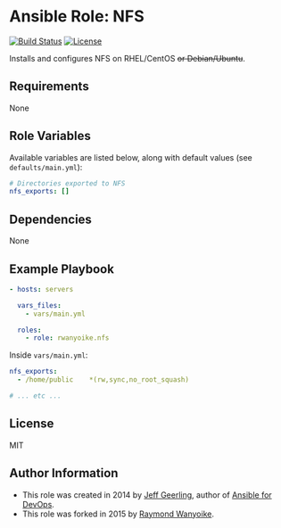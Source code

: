 # Ansible Role: NFS

[![Build Status](https://img.shields.io/travis/rwanyoike/ansible-role-nfs.svg)](https://travis-ci.org/rwanyoike/ansible-role-nfs) [![License](https://img.shields.io/badge/license-MIT-blue.svg)](https://raw.githubusercontent.com/rwanyoike/ansible-role-nfs/master/LICENSE)

Installs and configures NFS on RHEL/CentOS ~~or Debian/Ubuntu~~.

## Requirements

None

## Role Variables

Available variables are listed below, along with default values (see `defaults/main.yml`):

```yaml
# Directories exported to NFS
nfs_exports: []
```

## Dependencies

None

## Example Playbook

```yaml
- hosts: servers

  vars_files:
    - vars/main.yml

  roles:
    - role: rwanyoike.nfs
```

Inside `vars/main.yml`:

```yaml
nfs_exports:
  - /home/public    *(rw,sync,no_root_squash)

# ... etc ...
```

## License

MIT

## Author Information

- This role was created in 2014 by [Jeff Geerling](http://jeffgeerling.com/), author of [Ansible for DevOps](http://ansiblefordevops.com/).
- This role was forked in 2015 by [Raymond Wanyoike](https://github.com/rwanyoike).
